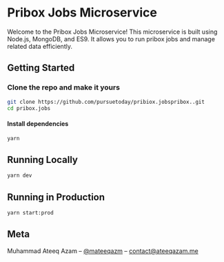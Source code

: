# Pribox Jobs Microservice

Welcome to the Pribox Jobs Microservice! This microservice is built using Node.js, MongoDB, and ES9. It allows you to run pribox jobs and manage related data efficiently.

## Getting Started

### Clone the repo and make it yours

```bash
git clone https://github.com/pursuetoday/pribiox.jobspribox..git
cd pribox.jobs
```

#### Install dependencies

```bash
yarn
```

## Running Locally

```bash
yarn dev
```

## Running in Production

```bash
yarn start:prod
```

## Meta

Muhammad Ateeq Azam – [@mateeqazm](https://twitter.com/mateeqazam) – <contact@ateeqazam.me>
